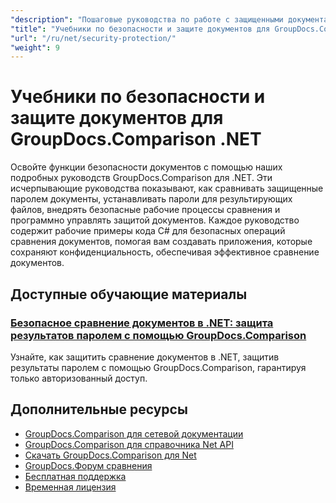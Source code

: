 ```yaml
---
"description": "Пошаговые руководства по работе с защищенными документами и реализации безопасности в сравнении результатов с GroupDocs.Comparison для .NET."
"title": "Учебники по безопасности и защите документов для GroupDocs.Comparison .NET"
"url": "/ru/net/security-protection/"
"weight": 9
---
```


# Учебники по безопасности и защите документов для GroupDocs.Comparison .NET

Освойте функции безопасности документов с помощью наших подробных руководств GroupDocs.Comparison для .NET. Эти исчерпывающие руководства показывают, как сравнивать защищенные паролем документы, устанавливать пароли для результирующих файлов, внедрять безопасные рабочие процессы сравнения и программно управлять защитой документов. Каждое руководство содержит рабочие примеры кода C# для безопасных операций сравнения документов, помогая вам создавать приложения, которые сохраняют конфиденциальность, обеспечивая эффективное сравнение документов.

## Доступные обучающие материалы

### [Безопасное сравнение документов в .NET: защита результатов паролем с помощью GroupDocs.Comparison](./secure-net-document-comparisons-password-protection/)
Узнайте, как защитить сравнение документов в .NET, защитив результаты паролем с помощью GroupDocs.Comparison, гарантируя только авторизованный доступ.

## Дополнительные ресурсы

- [GroupDocs.Comparison для сетевой документации](https://docs.groupdocs.com/comparison/net/)
- [GroupDocs.Comparison для справочника Net API](https://reference.groupdocs.com/comparison/net/)
- [Скачать GroupDocs.Comparison для Net](https://releases.groupdocs.com/comparison/net/)
- [GroupDocs.Форум сравнения](https://forum.groupdocs.com/c/comparison)
- [Бесплатная поддержка](https://forum.groupdocs.com/)
- [Временная лицензия](https://purchase.groupdocs.com/temporary-license/)